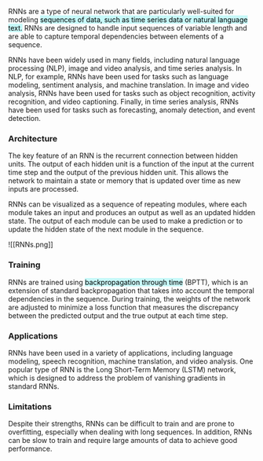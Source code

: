 
RNNs are a type of neural network that are particularly well-suited for modeling <mark style="background: #ABF7F7A6;">sequences of data, such as time series data or natural language text.</mark> RNNs are designed to handle input sequences of variable length and are able to capture temporal dependencies between elements of a sequence.

RNNs have been widely used in many fields, including natural language processing (NLP), image and video analysis, and time series analysis. In NLP, for example, RNNs have been used for tasks such as language modeling, sentiment analysis, and machine translation. In image and video analysis, RNNs have been used for tasks such as object recognition, activity recognition, and video captioning. Finally, in time series analysis, RNNs have been used for tasks such as forecasting, anomaly detection, and event detection.

### Architecture

The key feature of an RNN is the recurrent connection between hidden units. The output of each hidden unit is a function of the input at the current time step and the output of the previous hidden unit. This allows the network to maintain a state or memory that is updated over time as new inputs are processed.

RNNs can be visualized as a sequence of repeating modules, where each module takes an input and produces an output as well as an updated hidden state. The output of each module can be used to make a prediction or to update the hidden state of the next module in the sequence.

![[RNNs.png]]

### Training

RNNs are trained using <mark style="background: #ABF7F7A6;">backpropagation through time</mark> (BPTT), which is an extension of standard backpropagation that takes into account the temporal dependencies in the sequence. During training, the weights of the network are adjusted to minimize a loss function that measures the discrepancy between the predicted output and the true output at each time step.

### Applications

RNNs have been used in a variety of applications, including language modeling, speech recognition, machine translation, and video analysis. One popular type of RNN is the Long Short-Term Memory (LSTM) network, which is designed to address the problem of vanishing gradients in standard RNNs.

### Limitations

Despite their strengths, RNNs can be difficult to train and are prone to overfitting, especially when dealing with long sequences. In addition, RNNs can be slow to train and require large amounts of data to achieve good performance.

